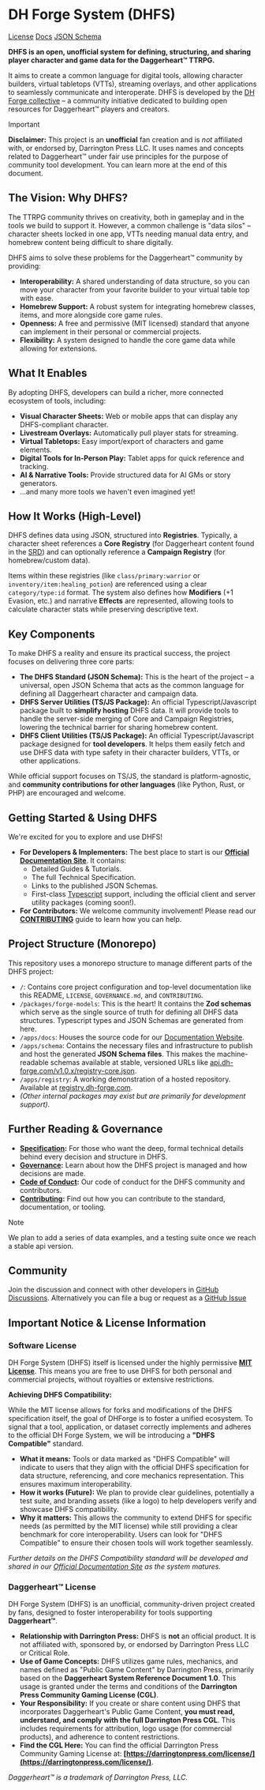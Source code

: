 # DH Forge System (DHFS)

[License](https://opensource.org/licenses/MIT)
[Docs](https://docs.dh-forge.com)
[JSON Schema](https://api.dh-forge.com)

**DHFS is an open, unofficial system for defining, structuring, and sharing player character and game data for the Daggerheart™ TTRPG.**

It aims to create a common language for digital tools, allowing character builders, virtual tabletops (VTTs), streaming overlays, and other applications to seamlessly communicate and interoperate. DHFS is developed by the [DH Forge collective](https://github.com/DH-Forge) – a community initiative dedicated to building open resources for Daggerheart™ players and creators.

> [!IMPORTANT]
> **Disclaimer:** This project is an **unofficial** fan creation and is _not_ affiliated with, or endorsed by, Darrington Press LLC. It uses names and concepts related to Daggerheart™ under fair use principles for the purpose of community tool development. You can learn more at the end of this document.

## The Vision: Why DHFS?

The TTRPG community thrives on creativity, both in gameplay and in the tools we build to support it. However, a common challenge is "data silos" – character sheets locked in one app, VTTs needing manual data entry, and homebrew content being difficult to share digitally.

DHFS aims to solve these problems for the Daggerheart™ community by providing:

- **Interoperability:** A shared understanding of data structure, so you can move your character from your favorite builder to your virtual table top with ease.
- **Homebrew Support:** A robust system for integrating homebrew classes, items, and more alongside core game rules.
- **Openness:** A free and permissive (MIT licensed) standard that anyone can implement in their personal or commercial projects.
- **Flexibility:** A system designed to handle the core game data while allowing for extensions.

## What It Enables

By adopting DHFS, developers can build a richer, more connected ecosystem of tools, including:

- **Visual Character Sheets:** Web or mobile apps that can display any DHFS-compliant character.
- **Livestream Overlays:** Automatically pull player stats for streaming.
- **Virtual Tabletops:** Easy import/export of characters and game elements.
- **Digital Tools for In-Person Play:** Tablet apps for quick reference and tracking.
- **AI & Narrative Tools:** Provide structured data for AI GMs or story generators.
- ...and many more tools we haven't even imagined yet\!

## How It Works (High-Level)

DHFS defines data using JSON, structured into **Registries**. Typically, a character sheet references a **Core Registry** (for Daggerheart content found in the [SRD](https://www.daggerheart.com/srd/)) and can optionally reference a **Campaign Registry** (for homebrew/custom data).

Items within these registries (like `class/primary:warrior` or `inventory/item:healing_potion`) are referenced using a clear `category/type:id` format. The system also defines how **Modifiers** (+1 Evasion, etc.) and narrative **Effects** are represented, allowing tools to calculate character stats while preserving descriptive text.

## Key Components

To make DHFS a reality and ensure its practical success, the project focuses on delivering three core parts:

- **The DHFS Standard (JSON Schema):** This is the heart of the project – a universal, open JSON Schema that acts as the common language for defining all Daggerheart character and campaign data.
- **DHFS Server Utilities (TS/JS Package):** An official Typescript/Javascript package built to **simplify hosting** DHFS data. It will provide tools to handle the server-side merging of Core and Campaign Registries, lowering the technical barrier for sharing homebrew content.
- **DHFS Client Utilities (TS/JS Package):** An official Typescript/Javascript package designed for **tool developers**. It helps them easily fetch and use DHFS data with type safety in their character builders, VTTs, or other applications.

While official support focuses on TS/JS, the standard is platform-agnostic, and **community contributions for other languages** (like Python, Rust, or PHP) are encouraged and welcome.

## Getting Started & Using DHFS

We're excited for you to explore and use DHFS\!

- **For Developers & Implementers:** The best place to start is our **[Official Documentation Site](https://docs.dh-forge.com)**. It contains:
  - Detailed Guides & Tutorials.
  - The full Technical Specification.
  - Links to the published JSON Schemas.
  - First-class [Typescript](https://docs.dh-forge.com/libraries/typescript) support, including the official client and server utility packages (coming soon\!).
- **For Contributors:** We welcome community involvement\! Please read our [**CONTRIBUTING**](CONTRIBUTING) guide to learn how you can help.

## Project Structure (Monorepo)

This repository uses a monorepo structure to manage different parts of the DHFS project:

- `/`: Contains core project configuration and top-level documentation like this README, `LICENSE`, `GOVERNANCE.md`, and `CONTRIBUTING`.
- `/packages/forge-models`: This is the heart\! It contains the **Zod schemas** which serve as the single source of truth for defining all DHFS data structures. Typescript types and JSON Schemas are generated from here.
- `/apps/docs`: Houses the source code for our [Documentation Website](https://docs.dh-forge.com).
- `/apps/schema`: Contains the necessary files and infrastructure to publish and host the generated **JSON Schema files**. This makes the machine-readable schemas available at stable, versioned URLs like [api.dh-forge.com/v1.0.x/registry-core.json](https://api.dh-forge.com).
- `/apps/registry`: A working demonstration of a hosted repository. Available at [registry.dh-forge.com](https://registry.dh-forge.com).
- _(Other internal packages may exist but are primarily for development support)._

## Further Reading & Governance

- **[Specification](https://docs.dh-forge.com/specification):** For those who want the deep, formal technical details behind every decision and structure in DHFS.
- **[Governance](GOVERNANCE.md):** Learn about how the DHFS project is managed and how decisions are made.
- **[Code of Conduct](CODE_OF_CONDUCT.md):** Our code of conduct for the DHFS community and contributors.
- **[Contributing](CONTRIBUTING):** Find out how you can contribute to the standard, documentation, or tooling.

> [!NOTE]
> We plan to add a series of data examples, and a testing suite once we reach a stable api version.

## Community

Join the discussion and connect with other developers in [GitHub Discussions](https://github.com/DH-Forge/system/discussions). Alternatively you can file a bug or request as a [GitHub Issue](https://github.com/DH-Forge/system/issues)

## **Important Notice & License Information**

### Software License

DH Forge System (DHFS) itself is licensed under the highly permissive **[MIT License](./LICENSE)**. This means you are free to use DHFS for both personal and commercial projects, without royalties or extensive restrictions.

**Achieving DHFS Compatibility:**

While the MIT license allows for forks and modifications of the DHFS specification itself, the goal of DHForge is to foster a unified ecosystem. To signal that a tool, application, or dataset correctly implements and adheres to the official DH Forge System, we will be introducing a **"DHFS Compatible"** standard.

- **What it means:** Tools or data marked as "DHFS Compatible" will indicate to users that they align with the official DHFS specification for data structure, referencing, and core mechanics representation. This ensures maximum interoperability.
- **How it works (Future):** We plan to provide clear guidelines, potentially a test suite, and branding assets (like a logo) to help developers verify and showcase DHFS compatibility.
- **Why it matters:** This allows the community to extend DHFS for specific needs (as permitted by the MIT license) while still providing a clear benchmark for core interoperability. Users can look for "DHFS Compatible" to ensure their chosen tools will work together seamlessly.

_Further details on the DHFS Compatibility standard will be developed and shared in our [Official Documentation Site](https://docs.dh-forge.com) as the system matures._

### Daggerheart™ License

DH Forge System (DHFS) is an unofficial, community-driven project created by fans, designed to foster interoperability for tools supporting **Daggerheart™**.

- **Relationship with Darrington Press:** DHFS is **not** an official product. It is not affiliated with, sponsored by, or endorsed by Darrington Press LLC or Critical Role.
- **Use of Game Concepts:** DHFS utilizes game rules, mechanics, and names defined as "Public Game Content" by Darrington Press, primarily based on the **Daggerheart System Reference Document 1.0**. This usage is granted under the terms and conditions of the **Darrington Press Community Gaming License (CGL)**.
- **Your Responsibility:** If you create or share content using DHFS that incorporates Daggerheart's Public Game Content, **you must read, understand, and comply with the full Darrington Press CGL**. This includes requirements for attribution, logo usage (for commercial products), and adherence to content restrictions.
- **Find the CGL Here:** You can find the official Darrington Press Community Gaming License at: **[https://darringtonpress.com/license/](https://darringtonpress.com/license/)**.

_Daggerheart™ is a trademark of Darrington Press, LLC._
